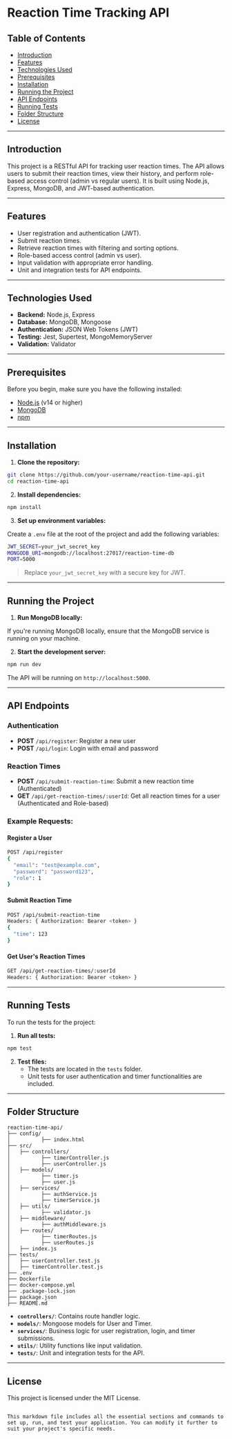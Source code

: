 
# Reaction Time Tracking API

## Table of Contents

- [Introduction](#introduction)
- [Features](#features)
- [Technologies Used](#technologies-used)
- [Prerequisites](#prerequisites)
- [Installation](#installation)
- [Running the Project](#running-the-project)
- [API Endpoints](#api-endpoints)
- [Running Tests](#running-tests)
- [Folder Structure](#folder-structure)
- [License](#license)

---

## Introduction

This project is a RESTful API for tracking user reaction times. The API allows users to submit their reaction times, view their history, and perform role-based access control (admin vs regular users). It is built using Node.js, Express, MongoDB, and JWT-based authentication.

---

## Features

- User registration and authentication (JWT).
- Submit reaction times.
- Retrieve reaction times with filtering and sorting options.
- Role-based access control (admin vs user).
- Input validation with appropriate error handling.
- Unit and integration tests for API endpoints.

---

## Technologies Used

- **Backend:** Node.js, Express
- **Database:** MongoDB, Mongoose
- **Authentication:** JSON Web Tokens (JWT)
- **Testing:** Jest, Supertest, MongoMemoryServer
- **Validation:** Validator

---

## Prerequisites

Before you begin, make sure you have the following installed:

- [Node.js](https://nodejs.org/) (v14 or higher)
- [MongoDB](https://www.mongodb.com/)
- [npm](https://www.npmjs.com/)

---

## Installation

1. **Clone the repository:**

```bash
git clone https://github.com/your-username/reaction-time-api.git
cd reaction-time-api
```

2. **Install dependencies:**

```bash
npm install
```

3. **Set up environment variables:**

Create a `.env` file at the root of the project and add the following variables:

```bash
JWT_SECRET=your_jwt_secret_key
MONGODB_URI=mongodb://localhost:27017/reaction-time-db
PORT=5000
```

> Replace `your_jwt_secret_key` with a secure key for JWT.

---

## Running the Project

1. **Run MongoDB locally:**

If you're running MongoDB locally, ensure that the MongoDB service is running on your machine.

2. **Start the development server:**

```bash
npm run dev
```

The API will be running on `http://localhost:5000`.

---

## API Endpoints

### Authentication

- **POST** `/api/register`: Register a new user
- **POST** `/api/login`: Login with email and password

### Reaction Times

- **POST** `/api/submit-reaction-time`: Submit a new reaction time (Authenticated)
- **GET** `/api/get-reaction-times/:userId`: Get all reaction times for a user (Authenticated and Role-based)

### Example Requests:

#### Register a User

```bash
POST /api/register
{
  "email": "test@example.com",
  "password": "password123",
  "role": 1
}
```

#### Submit Reaction Time

```bash
POST /api/submit-reaction-time
Headers: { Authorization: Bearer <token> }
{
  "time": 123
}
```

#### Get User's Reaction Times

```bash
GET /api/get-reaction-times/:userId
Headers: { Authorization: Bearer <token> }
```

---

## Running Tests

To run the tests for the project:

1. **Run all tests:**

```bash
npm test
```

2. **Test files:**
   - The tests are located in the `tests` folder.
   - Unit tests for user authentication and timer functionalities are included.

---

## Folder Structure

```
reaction-time-api/
├── config/
│          ├── index.html
├── src/
│   ├── controllers/
│          ├── timerController.js
│          ├── userController.js
│   ├── models/
│          ├── timer.js
│          ├── user.js
│   ├── services/
│          ├── authService.js
│          ├── timerService.js
│   ├── utils/
│          ├── validator.js
│   ├── middleware/
│          ├── authMiddleware.js
│   ├── routes/
│          ├── timerRoutes.js
│          ├── userRoutes.js
│   ├── index.js
├── tests/
│   ├── userController.test.js
│   ├── timerController.test.js
├── .env
├── Dockerfile
├── docker-compose.yml
├── .package-lock.json
├── package.json
├── README.md
```

- **`controllers/`**: Contains route handler logic.
- **`models/`**: Mongoose models for User and Timer.
- **`services/`**: Business logic for user registration, login, and timer submissions.
- **`utils/`**: Utility functions like input validation.
- **`tests/`**: Unit and integration tests for the API.

---

## License

This project is licensed under the MIT License.
```

This markdown file includes all the essential sections and commands to set up, run, and test your application. You can modify it further to suit your project's specific needs.
